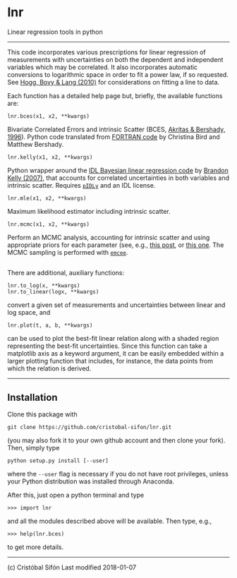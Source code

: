# lnr
Linear regression tools in python

---

This code incorporates various prescriptions for linear regression of measurements with uncertainties on both the dependent and independent variables which may be correlated. It also incorporates automatic conversions to logarithmic space in order to fit a power law, if so requested. See [Hogg, Bovy & Lang (2010)](https://arxiv.org/abs/1008.4686) for considerations on fitting a line to data.

Each function has a detailed help page but, briefly, the available functions are:

    lnr.bces(x1, x2, **kwargs)

Bivariate Correlated Errors and intrinsic Scatter (BCES, [Akritas & Bershady, 1996](http://adsabs.harvard.edu/abs/1996ApJ...470..706A)). Python code translated from [FORTRAN code](http://www.astro.wisc.edu/~mab/archive/stats/stats.html) by Christina Bird and Matthew Bershady.

    lnr.kelly(x1, x2, **kwargs)

Python wrapper around the [IDL Bayesian linear regression code](http://idlastro.gsfc.nasa.gov/ftp/pro/math/linmix_err.pro) by [Brandon Kelly (2007)](http://adsabs.harvard.edu/abs/2007ApJ...665.1489K), that accounts for correlated uncertainties in both variables and intrinsic scatter. Requires [`pIDLy`](https://github.com/anthonyjsmith/pIDLy) and an IDL license.

    lnr.mle(x1, x2, **kwargs)

Maximum likelihood estimator including intrinsic scatter.

    lnr.mcmc(x1, x2, **kwargs)

Perform an MCMC analysis, accounting for intrinsic scatter and using appropriate priors for each parameter (see, e.g., [this post](http://dfm.io/posts/fitting-a-plane/), or [this one](http://jakevdp.github.io/blog/2014/06/14/frequentism-and-bayesianism-4-bayesian-in-python/#Prior-on-Slope-and-Intercept). The MCMC sampling is performed with [`emcee`](http://dfm.io/emcee/current/).

##

There are additional, auxiliary functions:

    lnr.to_log(x, **kwargs)
    lnr.to_linear(logx, **kwargs)

convert a given set of measurements and uncertainties between linear and log space, and

    lnr.plot(t, a, b, **kwargs)

can be used to plot the best-fit linear relation along with a shaded region representing the best-fit uncertainties. Since this function can take a matplotlib axis as a keyword argument, it can be easily embedded within a larger plotting function that includes, for instance, the data points from which the relation is derived.

----

## **Installation**

Clone this package with

    git clone https://github.com/cristobal-sifon/lnr.git

(you may also fork it to your own github account and then clone your fork). Then, simply type

    python setup.py install [--user]

where the `--user` flag is necessary if you do not have root privileges, unless your Python distribution was installed through Anaconda.

After this, just open a python terminal and type

    >>> import lnr

and all the modules described above will be available. Then type, e.g.,

    >>> help(lnr.bces)

to get more details.

----

(c) Cristóbal Sifón
Last modified 2018-01-07
